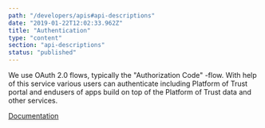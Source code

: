```yaml
---
path: "/developers/apis#api-descriptions"
date: "2019-01-22T12:02:33.962Z"
title: "Authentication"
type: "content"
section: "api-descriptions"
status: "published"
---
```


We use OAuth 2.0 flows, typically the "Authorization Code" -flow. With help of this service various users can authenticate including Platform of Trust portal and endusers of apps build on top of the Platform of Trust data and other services. 


[Documentation](https://docs.oftrust.net/#authentication) 